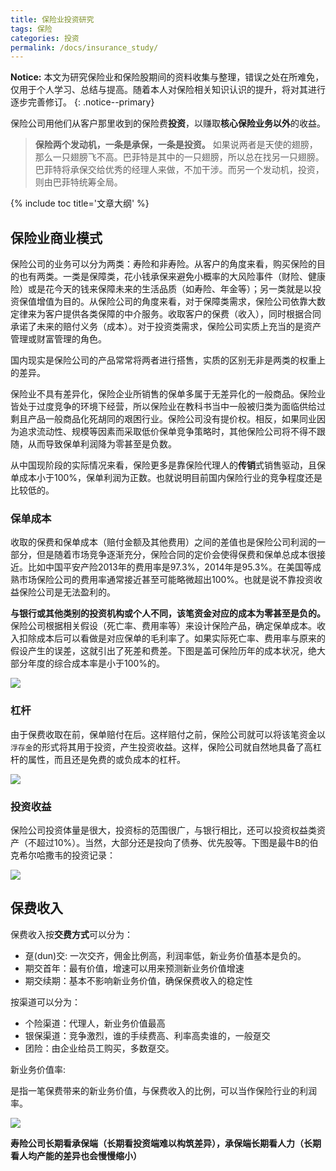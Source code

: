 ```yaml
---
title: 保险业投资研究
tags: 保险
categories: 投资
permalink: /docs/insurance_study/
---
```


**Notice:** 本文为研究保险业和保险股期间的资料收集与整理，错误之处在所难免，仅用于个人学习、总结与提高。随着本人对保险相关知识认识的提升，将对其进行逐步完善修订。
{: .notice--primary}

保险公司用他们从客户那里收到的保险费**投资**，以赚取**核心保险业务以外**的收益。

> **保险两个发动机，一条是承保，一条是投资。** 如果说两者是天使的翅膀，那么一只翅膀飞不高。巴菲特是其中的一只翅膀，所以总在找另一只翅膀。巴菲特将承保交给优秀的经理人来做，不加干涉。而另一个发动机，投资，则由巴菲特统筹全局。

{% include toc title='文章大纲' %}

## 保险业商业模式

保险公司的业务可以分为两类：寿险和非寿险。从客户的角度来看，购买保险的目的也有两类。一类是保障类，花小钱承保来避免小概率的大风险事件（财险、健康险）或是花今天的钱来保障未来的生活品质（如寿险、年金等）；另一类就是以投资保值增值为目的。从保险公司的角度来看，对于保障类需求，保险公司依靠大数定律来为客户提供各类保障的中介服务。收取客户的保费（收入），同时根据合同承诺了未来的赔付义务（成本）。对于投资类需求，保险公司实质上充当的是资产管理或财富管理的角色。

国内现实是保险公司的产品常常将两者进行搭售，实质的区别无非是两类的权重上的差异。

保险业不具有差异化，保险企业所销售的保单多属于无差异化的一般商品。保险业皆处于过度竞争的环境下经营，所以保险业在教科书当中一般被归类为面临供给过剩且产品一般商品化死胡同的艰困行业。保险公司没有提价权。相反，如果同业因为追求流动性、规模等因素而采取低价保单竞争策略时，其他保险公司将不得不跟随，从而导致保单利润降为零甚至是负数。

从中国现阶段的实际情况来看，保险更多是靠保险代理人的**传销**式销售驱动，且保单成本小于100%，保单利润为正数。也就说明目前国内保险行业的竞争程度还是比较低的。

### 保单成本

收取的保费和保单成本（赔付金额及其他费用）之间的差值也是保险公司利润的一部分，但是随着市场竞争逐渐充分，保险合同的定价会使得保费和保单总成本很接近。比如中国平安产险2013年的费用率是97.3%，2014年是95.3%。在美国等成熟市场保险公司的费用率通常接近甚至可能略微超出100%。也就是说不靠投资收益保险公司是无法盈利的。

**与银行或其他类别的投资机构或个人不同，该笔资金对应的成本为零甚至是负的。** 保险公司根据相关假设（死亡率、费用率等）来设计保险产品，确定保单成本。收入扣除成本后可以看做是对应保单的毛利率了。如果实际死亡率、费用率与原来的假设产生的误差，这就引出了死差和费差。下图是盖可保险历年的成本状况，绝大部分年度的综合成本率是小于100%的。

![](https://xqimg.imedao.com/15a79a0b44c46143fdcc7260.png)

### 杠杆

由于保费收取在前，保单赔付在后。这样赔付之前，保险公司就可以将该笔资金以`浮存金`的形式将其用于投资，产生投资收益。这样，保险公司就自然地具备了高杠杆的属性，而且还是免费的或负成本的杠杆。

![](https://xqimg.imedao.com/15a79a5e4b346353fd3b44b0.png)

### 投资收益

保险公司投资体量是很大，投资标的范围很广，与银行相比，还可以投资权益类资产（不超过10%）。当然，大部分还是投向了债券、优先股等。下图是最牛B的伯克希尔哈撒韦的投资记录：

![](https://xqimg.imedao.com/15a79a7da8146373fe8a47e3.png)

## 保费收入

保费收入按**交费方式**可以分为：

- 趸(dun)交: 一次交齐，佣金比例高，利润率低，新业务价值基本是负的。
- 期交首年：最有价值，增速可以用来预测新业务价值增速
- 期交续期：基本不影响新业务价值，确保保费收入的稳定性

按渠道可以分为：

- 个险渠道：代理人，新业务价值最高
- 银保渠道：竞争激烈，谁的手续费高、利率高卖谁的，一般趸交
- 团险：由企业给员工购买，多数趸交。

新业务价值率:

  是指一笔保费带来的新业务价值，与保费收入的比例，可以当作保险行业的利润率。

![](https://xqimg.imedao.com/15e9cc2bb62bc7c3fe816223.png)


**寿险公司长期看承保端（长期看投资端难以构筑差异），承保端长期看人力（长期看人均产能的差异也会慢慢缩小）**
